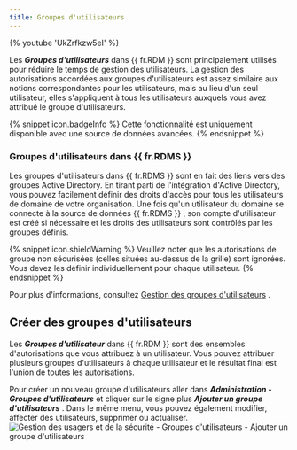 ```yaml
---
title: Groupes d'utilisateurs
---
```

{% youtube 'UkZrfkzw5eI' %}  

Les ***Groupes d'utilisateurs*** dans {{ fr.RDM }} sont principalement utilisés pour réduire le temps de gestion des utilisateurs. La gestion des autorisations accordées aux groupes d'utilisateurs est assez similaire aux notions correspondantes pour les utilisateurs, mais au lieu d'un seul utilisateur, elles s'appliquent à tous les utilisateurs auxquels vous avez attribué le groupe d'utilisateurs.  

{% snippet icon.badgeInfo %} 
Cette fonctionnalité est uniquement disponible avec une source de données avancées. 
{% endsnippet %}
 
### Groupes d'utilisateurs dans {{ fr.RDMS }} 

Les groupes d'utilisateurs dans {{ fr.RDMS }} sont en fait des liens vers des groupes Active Directory. En tirant parti de l'intégration d'Active Directory, vous pouvez facilement définir des droits d'accès pour tous les utilisateurs de domaine de votre organisation. Une fois qu'un utilisateur du domaine se connecte à la source de données {{ fr.RDMS }} , son compte d'utilisateur est créé si nécessaire et les droits des utilisateurs sont contrôlés par les groupes définis. 

{% snippet icon.shieldWarning %} 
Veuillez noter que les autorisations de groupe non sécurisées (celles situées au-dessus de la grille) sont ignorées. Vous devez les définir individuellement pour chaque utilisateur. 
{% endsnippet %}
 
Pour plus d'informations, consultez [Gestion des groupes d'utilisateurs](/fr/server/web-interface/administration/security-management/user-groups/) . 

## Créer des groupes d'utilisateurs 

Les ***Groupes d'utilisateur*** dans {{ fr.RDM }} sont des ensembles d'autorisations que vous attribuez à un utilisateur. Vous pouvez attribuer plusieurs groupes d'utilisateurs à chaque utilisateur et le résultat final est l'union de toutes les autorisations.  

Pour créer un nouveau groupe d'utilisateurs aller dans ***Administration - Groupes d'utilisateurs*** et cliquer sur le signe plus ***Ajouter un groupe d'utilisateurs*** . Dans le même menu, vous pouvez également modifier, affecter des utilisateurs, supprimer ou actualiser.  
![Gestion des usagers et de la sécurité - Groupes d'utilisateurs - Ajouter un groupe d'utilisateurs](/img/fr/rdm/windows/clip11310.png) 

